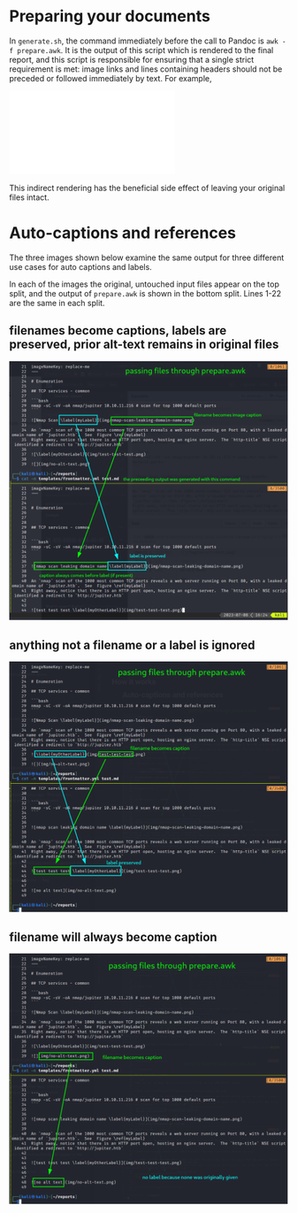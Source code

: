 # Preparing your documents
In `generate.sh`, the command immediately before the call to Pandoc is `awk -f prepare.awk`.  It is the output of this script which is rendered to the final report, and this script is responsible for ensuring that a single strict requirement is met: image links and lines containing headers should not be preceded or followed immediately by text. For example,

![links and headers example](links%20and%20headers%20example.md)

This indirect rendering has the beneficial side effect of leaving your original files intact.

# Auto-captions and references
The three images shown below examine the same output for three different use cases for auto captions and labels.

In each of the images the original, untouched input files appear on the top split, and the output of `prepare.awk` is shown in the bottom split.  Lines 1-22 are the same in each split.

## filenames become captions, labels are preserved, prior alt-text remains in original files
![](img/filename-to-caption-preserving-label.png)


## anything not a filename or a label is ignored

![](img/filename-to-caption-preserve-label.png)

## filename will always become caption
![](img/filename-to-caption-no-label.png)